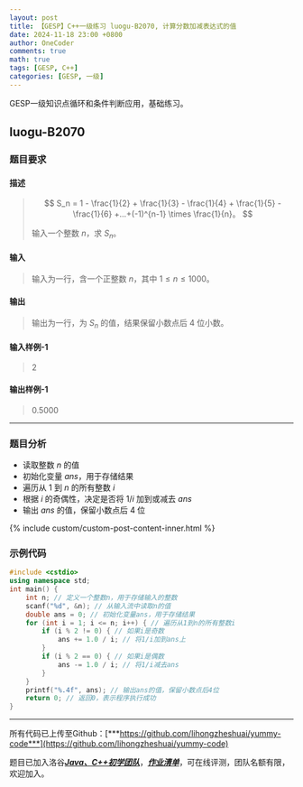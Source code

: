 ```yaml
---
layout: post
title: 【GESP】C++一级练习 luogu-B2070, 计算分数加减表达式的值
date: 2024-11-18 23:00 +0800
author: OneCoder
comments: true
math: true
tags: [GESP, C++]
categories: [GESP, 一级]
---
```

GESP一级知识点循环和条件判断应用，基础练习。

<!--more-->

## luogu-B2070

### 题目要求

#### 描述

>$$
>S_n = 1 - \frac{1}{2} + \frac{1}{3} - \frac{1}{4} + \frac{1}{5} - \frac{1}{6} +...+(-1)^{n-1} \times \frac{1}{n}。
>$$
>
>输入一个整数 $n$，求 $S_n$。

#### 输入

>输入为一行，含一个正整数 $n$，其中 $1 \leq n \leq 1000$。

#### 输出

>输出为一行，为 $S_n$ 的值，结果保留小数点后 $4$ 位小数。

#### 输入样例-1

>2

#### 输出样例-1

>0.5000

---

### 题目分析

- 读取整数 $n$ 的值
- 初始化变量 $ans$，用于存储结果
- 遍历从 $1$ 到 $n$ 的所有整数 $i$
- 根据 $i$ 的奇偶性，决定是否将 $1/i$ 加到或减去 $ans$
- 输出 $ans$ 的值，保留小数点后 $4$ 位

{% include custom/custom-post-content-inner.html %}

### 示例代码

```cpp
#include <cstdio>
using namespace std;
int main() {
    int n; // 定义一个整数n，用于存储输入的整数
    scanf("%d", &n); // 从输入流中读取n的值
    double ans = 0; // 初始化变量ans，用于存储结果
    for (int i = 1; i <= n; i++) { // 遍历从1到n的所有整数i
        if (i % 2 != 0) { // 如果i是奇数
            ans += 1.0 / i; // 将1/i加到ans上
        }
        if (i % 2 == 0) { // 如果i是偶数
            ans -= 1.0 / i; // 将1/i减去ans
        }
    }
    printf("%.4f", ans); // 输出ans的值，保留小数点后4位
    return 0; // 返回0，表示程序执行成功
}
```

---

所有代码已上传至Github：[***https://github.com/lihongzheshuai/yummy-code***](https://github.com/lihongzheshuai/yummy-code)

题目已加入洛谷[***Java、C++初学团队***](https://www.luogu.com.cn/team/92228)，[***作业清单***](https://www.luogu.com.cn/team/92228#homework)，可在线评测，团队名额有限，欢迎加入。
